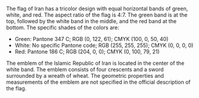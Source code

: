 The flag of Iran has a tricolor design with equal horizontal bands of green, white, and red. The aspect ratio of the flag is 4:7. The green band is at the top, followed by the white band in the middle, and the red band at the bottom. The specific shades of the colors are:

- Green: Pantone 347 C; RGB (0, 122, 61); CMYK (100, 0, 50, 40)
- White: No specific Pantone code; RGB (255, 255, 255); CMYK (0, 0, 0, 0)
- Red: Pantone 186 C; RGB (204, 0, 0); CMYK (0, 100, 79, 21)

The emblem of the Islamic Republic of Iran is located in the center of the white band. The emblem consists of four crescents and a sword surrounded by a wreath of wheat. The geometric properties and measurements of the emblem are not specified in the official description of the flag.
